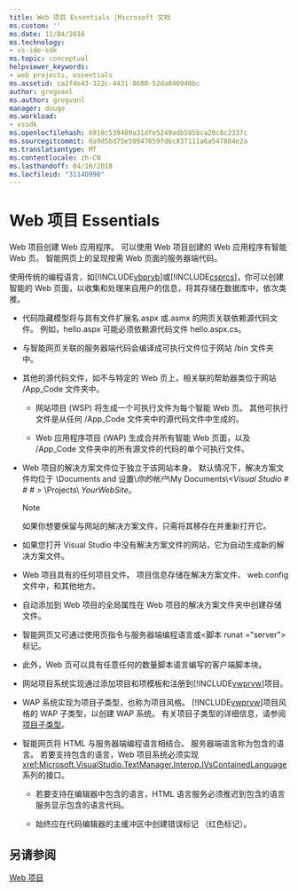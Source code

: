 ```yaml
---
title: Web 项目 Essentials |Microsoft 文档
ms.custom: ''
ms.date: 11/04/2016
ms.technology:
- vs-ide-sdk
ms.topic: conceptual
helpviewer_keywords:
- web projects, essentials
ms.assetid: ca2f4e43-322c-4431-8680-52da846940bc
author: gregvanl
ms.author: gregvanl
manager: douge
ms.workload:
- vssdk
ms.openlocfilehash: 6918c539409a31dfe5249adb5858ca20c8c2337c
ms.sourcegitcommit: 6a9d5bd75e50947659fd6c837111a6a547884e2a
ms.translationtype: MT
ms.contentlocale: zh-CN
ms.lasthandoff: 04/16/2018
ms.locfileid: "31140990"
---
```

# <a name="web-project-essentials"></a>Web 项目 Essentials
Web 项目创建 Web 应用程序。 可以使用 Web 项目创建的 Web 应用程序有智能 Web 页。 智能网页上的呈现按需 Web 页面的服务器端代码。  
  
 使用传统的编程语言，如[!INCLUDE[vbprvb](../../code-quality/includes/vbprvb_md.md)]或[!INCLUDE[csprcs](../../data-tools/includes/csprcs_md.md)]，你可以创建智能的 Web 页面，以收集和处理来自用户的信息，将其存储在数据库中，依次类推。  
  
-   代码隐藏模型将与具有文件扩展名.aspx 或.asmx 的网页关联依赖源代码文件。 例如，hello.aspx 可能必须依赖源代码文件 hello.aspx.cs。  
  
-   与智能网页关联的服务器端代码会编译成可执行文件位于网站 /bin 文件夹中。  
  
-   其他的源代码文件，如不与特定的 Web 页上，相关联的帮助器类位于网站 /App_Code 文件夹中。  
  
    -   网站项目 (WSP) 将生成一个可执行文件为每个智能 Web 页。 其他可执行文件是从任何 /App_Code 文件夹中的源代码文件中生成的。  
  
    -   Web 应用程序项目 (WAP) 生成合并所有智能 Web 页面，以及 /App_Code 文件夹中的所有源文件的代码的单个可执行文件。  
  
-   Web 项目的解决方案文件位于独立于该网站本身。 默认情况下，解决方案文件均位于 \Documents and 设置\\*你的帐户*\My Documents\\*\<Visual Studio # # # >* \Projects\\ *YourWebSite*。  
  
    > [!NOTE]
    >  如果你想要保留与网站的解决方案文件，只需将其移存在并重新打开它。  
  
-   如果您打开 Visual Studio 中没有解决方案文件的网站，它为自动生成新的解决方案文件。  
  
-   Web 项目具有的任何项目文件。 项目信息存储在解决方案文件、 web.config 文件中，和其他地方。  
  
-   自动添加到 Web 项目的全局属性在 Web 项目的解决方案文件夹中创建存储文件。  
  
-   智能网页又可通过使用页指令与服务器端编程语言或\<脚本 runat ="server"> 标记。  
  
-   此外，Web 页可以具有任意任何的数量脚本语言编写的客户端脚本块。  
  
-   网站项目系统实现通过添加项目和项模板和注册到[!INCLUDE[vwprvw](../../extensibility/internals/includes/vwprvw_md.md)]项目。  
  
-   WAP 系统实现为项目子类型，也称为项目风格。 [!INCLUDE[vwprvw](../../extensibility/internals/includes/vwprvw_md.md)]项目风格的 WAP 子类型，以创建 WAP 系统。 有关项目子类型的详细信息，请参阅[项目子类型](../../extensibility/internals/project-subtypes.md)。  
  
-   智能网页将 HTML 与服务器端编程语言相结合。 服务器端语言称为包含的语言。 若要支持包含的语言，Web 项目系统必须实现<xref:Microsoft.VisualStudio.TextManager.Interop.IVsContainedLanguage>系列的接口。  
  
    -   若要支持在编辑器中包含的语言，HTML 语言服务必须推迟到包含的语言服务显示包含的语言代码。  
  
    -   始终应在代码编辑器的主缓冲区中创建错误标记 （红色标记）。  
  
## <a name="see-also"></a>另请参阅  
 [Web 项目](../../extensibility/internals/web-projects.md)